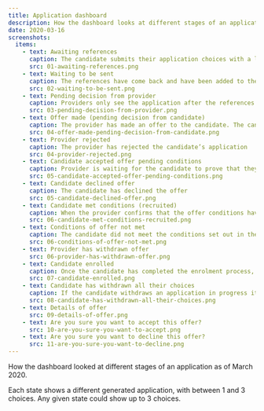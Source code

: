 ```yaml
---
title: Application dashboard
description: How the dashboard looks at different stages of an application.
date: 2020-03-16
screenshots:
  items:
    - text: Awaiting references
      caption: The candidate submits their application choices with a list of referees. Until 2 references have been received all applications remain in the Awaiting references state. The providers don’t see the application at this stage
      src: 01-awaiting-references.png
    - text: Waiting to be sent
      caption: The references have come back and have been added to the application. Candidates are allowed a cooling-off period of 5 days to modify their application before it’s sent to providers. They can’t modify the references.
      src: 02-waiting-to-be-sent.png
    - text: Pending decision from provider
      caption: Providers only see the application after the references have come back and have been added to the application and 5 days have elapsed for the candidate to review and modify the application. When both of these prerequisites are met the application moves to the Awaiting provider decision state.
      src: 03-pending-decision-from-provider.png
    - text: Offer made (pending decision from candidate)
      caption: The provider has made an offer to the candidate. The candidate has to accept or reject the offer, which sets the application status to ‘Pending conditions’. We assume that all offers have some conditions, even if there are no academic conditions.
      src: 04-offer-made-pending-decision-from-candidate.png
    - text: Provider rejected
      caption: The provider has rejected the candidate’s application
      src: 04-provider-rejected.png
    - text: Candidate accepted offer pending conditions
      caption: Provider is waiting for the candidate to prove that they have met the conditions
      src: 05-candidate-accepted-offer-pending-conditions.png
    - text: Candidate declined offer
      caption: The candidate has declined the offer
      src: 05-candidate-declined-offer.png
    - text: Candidate met conditions (recruited)
      caption: When the provider confirms that the offer conditions have been met, the application is marked ‘recruited’
      src: 06-candidate-met-conditions-recruited.png
    - text: Conditions of offer not met
      caption: The candidate did not meet the conditions set out in the offer
      src: 06-conditions-of-offer-not-met.png
    - text: Provider has withdrawn offer
      src: 06-provider-has-withdrawn-offer.png
    - text: Candidate enrolled
      caption: Once the candidate has completed the enrolment process, the provider confirms their enrolment onto the training programme. Since this status would be used to claim bursaries/grants from DfE, the provider may delay enrolling the trainee until a few weeks after the start of the training, since trainees can still not show up on the first day or drop out within the first couple of weeks. This reduces the risk that DfE over-pays that provider for training they didn’t deliver and has to reconcile later on. The candidate’s HESA equality monitoring information is made available to the provider.
      src: 07-candidate-enrolled.png
    - text: Candidate has withdrawn all their choices
      caption: If the candidate withdraws an application in progress it moves to the Withdrawn (end) state
      src: 08-candidate-has-withdrawn-all-their-choices.png
    - text: Details of offer
      src: 09-details-of-offer.png
    - text: Are you sure you want to accept this offer?
      src: 10-are-you-sure-you-want-to-accept.png
    - text: Are you sure you want to decline this offer?
      src: 11-are-you-sure-you-want-to-decline.png
---
```


How the dashboard looked at different stages of an application as of March 2020.

Each state shows a different generated application, with between 1 and 3 choices. Any given state could show up to 3 choices.
